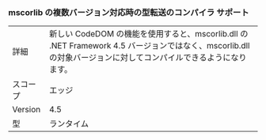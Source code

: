 ### <a name="compiler-support-for-type-forwarding-when-multi-targeting-mscorlib"></a>mscorlib の複数バージョン対応時の型転送のコンパイラ サポート

|   |   |
|---|---|
|詳細|新しい CodeDOM の機能を使用すると、mscorlib.dll の .NET Framework 4.5 バージョンではなく、mscorlib.dll の対象バージョンに対してコンパイルできるようになります。|
|スコープ|エッジ|
|Version|4.5|
|型|ランタイム|


